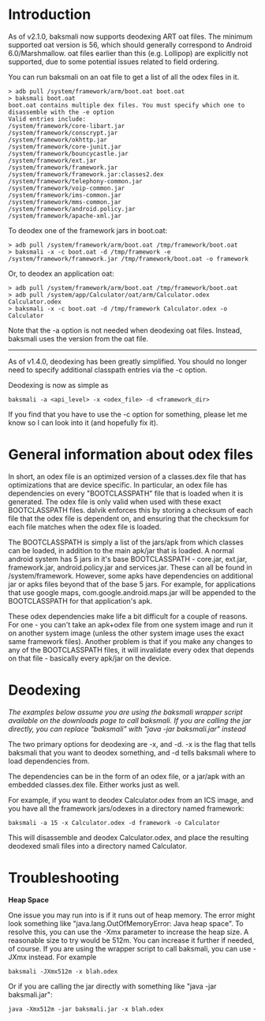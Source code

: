 # Introduction #

As of v2.1.0, baksmali now supports deodexing ART oat files. The minimum supported oat version is 56, which should generally correspond to Android 6.0/Marshmallow. oat files earlier than this (e.g. Lollipop) are explicitly not supported, due to some potential issues related to field ordering.

You can run baksmali on an oat file to get a list of all the odex files in it.

```
> adb pull /system/framework/arm/boot.oat boot.oat
> baksmali boot.oat
boot.oat contains multiple dex files. You must specify which one to disassemble with the -e option
Valid entries include:
/system/framework/core-libart.jar
/system/framework/conscrypt.jar
/system/framework/okhttp.jar
/system/framework/core-junit.jar
/system/framework/bouncycastle.jar
/system/framework/ext.jar
/system/framework/framework.jar
/system/framework/framework.jar:classes2.dex
/system/framework/telephony-common.jar
/system/framework/voip-common.jar
/system/framework/ims-common.jar
/system/framework/mms-common.jar
/system/framework/android.policy.jar
/system/framework/apache-xml.jar
```

To deodex one of the framework jars in boot.oat:
```
> adb pull /system/framework/arm/boot.oat /tmp/framework/boot.oat
> baksmali -x -c boot.oat -d /tmp/framework -e /system/framework/framework.jar /tmp/framework/boot.oat -o framework
```

Or, to deodex an application oat:
```
> adb pull /system/framework/arm/boot.oat /tmp/framework/boot.oat
> adb pull /system/app/Calculator/oat/arm/Calculator.odex Calculator.odex
> baksmali -x -c boot.oat -d /tmp/framework Calculator.odex -o Calculator
```

Note that the -a option is not needed when deodexing oat files. Instead, baksmali uses the version from the oat file.

---

As of v1.4.0, deodexing has been greatly simplified. You should no longer need to specify additional classpath entries via the -c option.

Deodexing is now as simple as

```
baksmali -a <api_level> -x <odex_file> -d <framework_dir>
```

If you find that you have to use the -c option for something, please let me know so I can look into it (and hopefully fix it).

# General information about odex files #

In short, an odex file is an optimized version of a classes.dex file that has optimizations that are device specific. In particular, an odex file has dependencies on every "BOOTCLASSPATH" file that is loaded when it is generated. The odex file is only valid when used with these exact BOOTCLASSPATH files. dalvik enforces this by storing a checksum of each file that the odex file is dependent on, and ensuring that the checksum for each file matches when the odex file is loaded.

The BOOTCLASSPATH is simply a list of the jars/apk from which classes can be loaded, in addition to the main apk/jar that is loaded. A normal android system has 5 jars in it's base BOOTCLASSPATH - core.jar, ext.jar, framework.jar, android.policy.jar and services.jar. These can all be found in /system/framework. However, some apks have dependencies on additional jar or apks files beyond that of the base 5 jars. For example, for applications that use google maps, com.google.android.maps.jar will be appended to the BOOTCLASSPATH for that application's apk.

These odex dependencies make life a bit difficult for a couple of reasons. For one - you can't take an apk+odex file from one system image and run it on another system image (unless the other system image uses the exact same framework files). Another problem is that if you make any changes to any of the BOOTCLASSPATH files, it will invalidate every odex that depends on that file - basically every apk/jar on the device.

# Deodexing #

_The examples below assume you are using the baksmali wrapper script available on the downloads page to call baksmali. If you are calling the jar directly, you can replace "baksmali" with "java -jar baksmali.jar" instead_

The two primary options for deodexing are -x, and -d. -x is the flag that tells baksmali that you want to deodex something, and -d tells baksmali where to load dependencies from.

The dependencies can be in the form of an odex file, or a jar/apk with an embedded classes.dex file. Either works just as well.

For example, if you want to deodex Calculator.odex from an ICS image, and you have all the framework jars/odexes in a directory named framework:

```
baksmali -a 15 -x Calculator.odex -d framework -o Calculator
```

This will disassemble and deodex Calculator.odex, and place the resulting deodexed smali files into a directory named Calculator.

# Troubleshooting #

**Heap Space**

One issue you may run into is if it runs out of heap memory. The error might look something like "java.lang.OutOfMemoryError: Java heap space". To resolve this, you can
use the -Xmx parameter to increase the heap size. A reasonable size to try would be 512m. You can increase it further if needed, of course. If you are using the wrapper script to call baksmali, you can use -JXmx instead. For example

```
baksmali -JXmx512m -x blah.odex
```

Or if you are calling the jar directly with something like "java -jar baksmali.jar":

```
java -Xmx512m -jar baksmali.jar -x blah.odex
```
